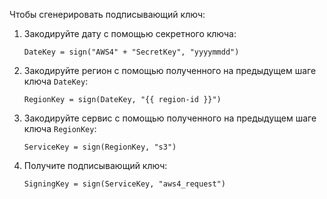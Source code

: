 Чтобы сгенерировать подписывающий ключ:

1. Закодируйте дату с помощью секретного ключа:

    ```
    DateKey = sign("AWS4" + "SecretKey", "yyyymmdd")
    ```

1. Закодируйте регион с помощью полученного на предыдущем шаге ключа `DateKey`:

    ```
    RegionKey = sign(DateKey, "{{ region-id }}")
    ```

1. Закодируйте сервис с помощью полученного на предыдущем шаге ключа `RegionKey`:

    ```
    ServiceKey = sign(RegionKey, "s3")
    ```

1. Получите подписывающий ключ:

    ```
    SigningKey = sign(ServiceKey, "aws4_request")
    ```
